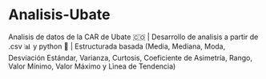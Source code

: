 # Analisis-Ubate
Analisis de datos de la CAR de Ubate 🇨🇴 | Desarrollo de analisis a partir de .csv 📊 y python 🐍 | Estructurada basada (Media, Mediana, Moda, Desviación Estándar, Varianza, Curtosis, Coeficiente de Asimetría, Rango, Valor Mínimo, Valor Máximo y Lìnea de Tendencia)
